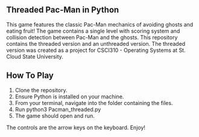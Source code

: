 Threaded Pac-Man in Python
---
This game features the classic Pac-Man mechanics of avoiding ghosts and eating fruit!
The game contains a single level with scoring system and collision detection between Pac-Man and the ghosts.
This repository contains the threaded version and an unthreaded version. 
The threaded version was created as a project for CSCI310 - Operating Systems at St. Cloud State University.

How To Play
---
1) Clone the repository.
2) Ensure Python is installed on your machine.
3) From your terminal, navigate into the folder containing the files.
4) Run python3 Pacman_threaded.py
5) The game should open and run.

The controls are the arrow keys on the keyboard. Enjoy!
